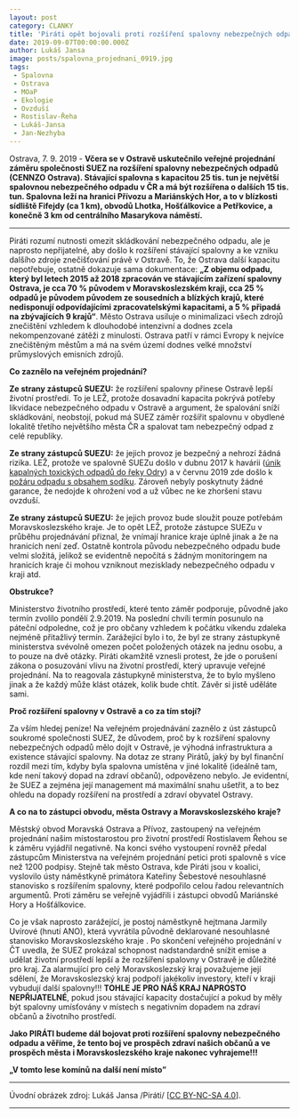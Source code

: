 ```yaml
---
layout: post
category: CLANKY
title: 'Piráti opět bojovali proti rozšíření spalovny nebezpečných odpadů v Ostravě'
date: 2019-09-07T00:00:00.000Z
author: Lukáš Jansa
image: posts/spalovna_projednani_0919.jpg
tags:
 - Spalovna
 - Ostrava
 - MOaP
 - Ekologie
 - Ovzduší
 - Rostislav-Řeha
 - Lukáš-Jansa
 - Jan-Nezhyba
---
```


Ostrava, 7. 9. 2019 - **Včera se v Ostravě uskutečnilo veřejné projednání záměru společnosti SUEZ na rozšíření spalovny nebezpečných odpadů (CENNZO Ostrava). Stávající spalovna s kapacitou 25 tis. tun je největší spalovnou nebezpečného odpadu v ČR a má být rozšířena o dalších 15 tis. tun. Spalovna leží na hranici Přívozu a Mariánských Hor, a to v blízkosti sídliště Fifejdy (ca 1 km), obvodů Lhotka, Hošťálkovice a Petřkovice, a konečně 3 km od centrálního Masarykova náměstí.**

<hr />

Piráti rozumí nutnosti omezit skládkování nebezpečného odpadu, ale je naprosto nepřijatelné, aby došlo k rozšíření stávající spalovny a ke vzniku dalšího zdroje znečišťování právě v Ostravě. To, že Ostrava další kapacitu nepotřebuje, ostatně dokazuje sama dokumentace: **„Z objemu odpadu, který byl letech 2015 až 2018 zpracován ve stávajícím zařízení spalovny Ostrava, je cca 70 % původem v Moravskoslezském kraji, cca 25 % odpadů je původem původem ze sousedních a blízkých krajů, které nedisponují odpovídajícími zpracovatelskými kapacitami, a 5 % připadá na zbývajících 9 krajů“**. Město Ostrava usiluje o minimalizaci všech zdrojů znečištění vzhledem k  dlouhodobé intenzivní a dodnes zcela nekompenzované zátěži z minulosti. Ostrava patří v rámci Evropy k nejvíce znečištěným městům a má na svém území dodnes velké množství průmyslových emisních zdrojů.

**Co zaznělo na veřejném projednání?**

**Ze strany zástupců SUEZU:** že rozšíření spalovny přinese Ostravě lepší životní prostředí. To je LEŽ, protože dosavadní kapacita pokrývá potřeby likvidace nebezpečného odpadu v Ostravě a argument, že spalování sníží skládkování, neobstojí, pokud má SUEZ záměr rozšířit spalovnu v obydlené lokalitě třetího největšího města ČR a spalovat tam nebezpečný odpad z celé republiky.

**Ze strany zástupců SUEZU:** že jejich provoz je bezpečný a nehrozí žádná rizika. LEŽ, protože ve spalovně SUEZu došlo v dubnu 2017 k havárii ([únik kapalných toxických odpadů do řeky Odry](http://www.cizp.cz/Pokutu-temer-milion-korun-ulozili-inspektori-CIZP-za-unik-zvlast-nebezpecnych-zavadnych-latek-do-reky-Odry.html?fbclid=IwAR1mRVORljivmuUNHUdQLEL3zvKgn5JWTqiKNuUOFW6r9Uo7s3aS57ECvnA)) a v červnu 2019 zde došlo k [požáru odpadu s obsahem sodíku](https://www.denik.cz/nehody/v-ostravske-spalovne-suez-dnes-rano-horelo-20190613.html). Zároveň nebyly poskytnuty žádné garance, že nedojde k ohrožení vod a už vůbec ne ke zhoršení stavu ovzduší.

**Ze strany zástupců SUEZU:** že jejich provoz bude sloužit pouze potřebám Moravskoslezského kraje. Je to opět LEŽ, protože zástupce SUEZu v průběhu projednávání přiznal, že vnímají hranice kraje úplně jinak a že na hranicích není zeď. Ostatně kontrola původu nebezpečného odpadu bude velmi složitá, jelikož se evidentně nepočítá s žádným monitoringem na hranicích kraje či mohou vzniknout mezisklady nebezpečného odpadu v kraji atd.

**Obstrukce?**

Ministerstvo životního prostředí, které tento záměr podporuje, původně jako termín zvolilo pondělí&nbsp;2.9.2019. Na poslední chvíli termín posunulo na páteční odpoledne, což je pro občany vzhledem k počátku víkendu zdaleka nejméně přitažlivý termín. Zarážející bylo i to, že byl ze strany zástupkyně ministerstva svévolně omezen počet položených otázek na jednu osobu, a to pouze na dvě otázky. Piráti okamžitě vznesli protest, že jde o porušení zákona o posuzování vlivu na životní prostředí, který upravuje veřejné projednání. Na to reagovala zástupkyně ministerstva, že to bylo myšleno jinak a že každý může klást otázek, kolik bude chtít. Závěr si jistě uděláte sami.
 
**Proč rozšíření spalovny v Ostravě a co za tím stojí?**

Za vším hledej peníze! Na veřejném projednávání zaznělo z úst zástupců soukromé společnosti SUEZ, že důvodem, proč by k rozšíření spalovny nebezpečných odpadů mělo dojít v Ostravě, je výhodná infrastruktura a existence stávající spalovny. Na dotaz ze strany Pirátů, jaký by byl finanční rozdíl mezi tím, kdyby byla spalovna umístěna v jiné lokalitě (ideálně tam, kde není takový dopad na zdraví občanů), odpovězeno nebylo. Je evidentní, že SUEZ a zejména její management má maximální snahu ušetřit, a to bez ohledu na dopady rozšíření na prostředí a zdraví obyvatel Ostravy.

**A co na to zástupci obvodu, města Ostravy a Moravskoslezského kraje?**

Městský obvod Moravská Ostrava a Přívoz, zastoupený na veřejném projednání našim místostarostou pro životní prostředí Rostislavem Řehou se k záměru vyjádřil negativně. Na konci svého vystoupení rovněž předal zástupcům Ministerstva na veřejném projednání petici proti spalovně s více než 1200 podpisy. Stejně tak město Ostrava, kde Piráti jsou v koalici, vyslovilo ústy náměstkyně primátora Kateřiny Šebestové nesouhlasné stanovisko s rozšířením spalovny, které podpořilo celou řadou relevantních argumentů. Proti záměru se veřejně vyjádřili i zástupci obvodů Mariánské Hory a Hošťálkovice.

Co je však naprosto zarážející, je postoj náměstkyně hejtmana Jarmily Uvírové (hnutí ANO), která vyvrátila původně deklarované nesouhlasné stanovisko Moravskoslezského kraje . Po skončení veřejného projednání v ČT uvedla, že SUEZ prokázal schopnost nadstandardně snížit emise a udělat životní prostředí lepší a že rozšíření spalovny v Ostravě je důležité pro kraj. Za alarmující pro celý Moravskoslezský kraj považujeme její sdělení, že Moravskoslezský kraj podpoří jakékoliv investory, kteří v kraji vybudují další spalovny!!! **TOHLE JE PRO NÁŠ KRAJ NAPROSTO NEPŘIJATELNÉ**, pokud jsou stávající kapacity dostačující a pokud by měly být spalovny umísťovány v místech s negativním dopadem na zdraví občanů a životního prostředí.

**Jako PIRÁTI budeme dál bojovat proti rozšíření spalovny nebezpečného odpadu a věříme, že tento boj ve prospěch zdraví našich občanů a ve prospěch města i Moravskoslezského kraje nakonec vyhrajeme!!!**

**„V tomto lese komínů na další není místo”**

---

Úvodní obrázek zdroj: Lukáš Jansa /Piráti/ \[[CC BY-NC-SA 4.0](https://creativecommons.org/licenses/by-nc-sa/4.0/deed.cs)\].

- - -

